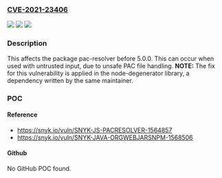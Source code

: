 ### [CVE-2021-23406](https://cve.mitre.org/cgi-bin/cvename.cgi?name=CVE-2021-23406)
![](https://img.shields.io/static/v1?label=Product&message=pac-resolver&color=blue)
![](https://img.shields.io/static/v1?label=Version&message=%3C%205.0.0%20&color=brighgreen)
![](https://img.shields.io/static/v1?label=Vulnerability&message=Remote%20Code%20Execution%20(RCE)&color=brighgreen)

### Description

This affects the package pac-resolver before 5.0.0. This can occur when used with untrusted input, due to unsafe PAC file handling. **NOTE:** The fix for this vulnerability is applied in the node-degenerator library, a dependency written by the same maintainer.

### POC

#### Reference
- https://snyk.io/vuln/SNYK-JS-PACRESOLVER-1564857
- https://snyk.io/vuln/SNYK-JAVA-ORGWEBJARSNPM-1568506

#### Github
No GitHub POC found.

